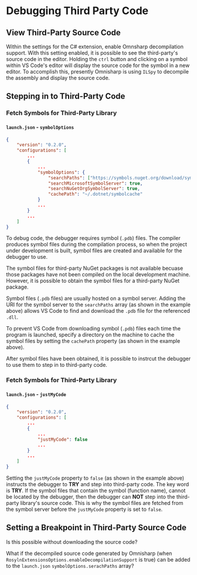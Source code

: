 # Debugging Third Party Code

## View Third-Party Source Code

Within the settings for the C# extension, enable Omnsharp decompilation support.  With this setting enabled, it is possible to see the third-party's source code in the editor.  Holding the `ctrl` button and clicking on a symbol within VS Code's editor will display the source code for the symbol in a new editor.  To accomplish this, presently Omnisharp is using `ILSpy` to decompile the assembly and display the source code.

## Stepping in to Third-Party Code

### Fetch Symbols for Third-Party Library
#### `launch.json` - `symbolOptions`

```json
{
    "version": "0.2.0",
    "configurations": [
        ...
        {
            ...
            "symbolOptions": {
                "searchPaths": ["https://symbols.nuget.org/download/symbols"],
                "searchMicrosoftSymbolServer": true,
                "searchNuGetOrgSymbolServer": true,
                "cachePath": "~/.dotnet/symbolcache"
            }
            ...
        }
        ...
    ]
}
```

To debug code, the debugger requires symbol (`.pdb`) files.  The compiler produces symbol files during the compilation process, so when the project under development is built, symbol files are created and available for the debugger to use.

The symbol files for third-party NuGet packages is not available becuase those packages have not been compiled on the local development machine.  However, it is possible to obtain the symbol files for a third-party NuGet package.

Symbol files (`.pdb` files) are usually hosted on a symbol server.  Adding the URI for the symbol server to the `searchPaths` array (as shown in the example above) allows VS Code to find and download the `.pdb` file for the referenced `.dll`.

To prevent VS Code from downloading symbol (`.pdb`) files each time the program is launched, specify a directory on the machine to cache the symbol files by setting the `cachePath` property (as shown in the example above).

After symbol files have been obtained, it is possible to instrcut the debugger to use them to step in to third-party code.

### Fetch Symbols for Third-Party Library
#### `launch.json` - `justMyCode`

```json
{
    "version": "0.2.0",
    "configurations": [
        ...
        {
            ...
            "justMyCode": false
            ...
        }
        ...
    ]
}
```

Setting the `justMyCode` property to `false` (as shown in the example above) instructs the debugger to **TRY** and step into third-party code.  The key word is **TRY**.  If the symbol files that contain the symbol (function name), cannot be located by the debugger, then the debugger can **NOT** step into the third-party library's source code.  This is why the symbol files are fetched from the symbol server before the `justMyCode` property is set to `false`.

## Setting a Breakpoint in Third-Party Source Code

Is this possible without downloading the source code?

What if the decompiled source code generated by Omnisharp (when `RosylnExtensionsOptions.enableDecompilationSupport` is true) can be added to the `launch.json` `symbolOptions.serachPaths` array?

